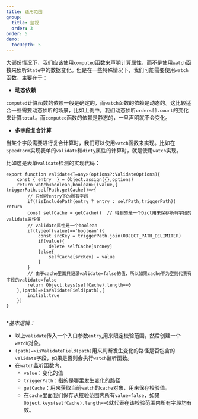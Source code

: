 ```yaml
---
title: 适用范围
group:
  title: 监视
  order: 3 
order: 5
demo:
  tocDepth: 5
---
```


 
大部份情况下，我们应该使用`computed`函数来声明计算属性，而不是使用`watch`函数来侦听`State`中的数据变化。但是在一些特殊情况下，我们可能需要使用`watch`函数，主要在于：

- **动态依赖**

`computed`计算函数的依赖一般是确定的，而`watch`函数的依赖是动态的。这比较适合一些需要动态侦听的场景，比如上例中，我们动态侦听`orders[].count`的变化来计算`total`。而`computed`函数的依赖是静态的，一旦声明就不会变化。

- **多字段复合计算**

当某个字段需要进行复合计算时，我们可以使用`watch`函数来实现。比如在`SpeedForm`实现表单的`validate`和`dirty`属性的计算时，就是使用`watch`实现。

比如这是表单`validate`检测的实现代码：

```tsx | pure
export function validate<T=any>(options?:ValidateOptions){
    const { entry  } = Object.assign({},options)
    return watch<boolean,boolean>((value,{ triggerPath,selfPath,getCache})=>{        
        // 只侦听entry下的所有字段
        if(!isIncludePath(entry ? entry : selfPath,triggerPath)) return   
        const selfCache = getCache()  // 得到的是一个Dict用来保存所有字段的validate属性值
        // validate属性是一个boolean
        if(typeof(value)=='boolean'){
            const srcKey = triggerPath.join(OBJECT_PATH_DELIMITER)
            if(value){
                delete selfCache[srcKey]
            }else{
                selfCache[srcKey] = value
            }
        }
        // 由于cache里面只记录validate=false的值，所以如果cache不为空则代表有字段的validate=false
        return Object.keys(selfCache).length==0
    },(path)=>isValidateField(path),{
        initial:true
    })
}
 
```

**基本逻辑：*

- 以上`validate`传入一个入口参数`entry`,用来限定校验范围，然后创建一个`watch`对象。
- `(path)=>isValidateField(path)`用来判断发生变化的路径是否包含的`validate`字段，如果是否则会执行`watch`监听函数。
- 在`watch`监听函数内，
    -  `value`：变化的值
    - `triggerPath`：指的是哪里发生变化的路径
    - `getCache`：用来获取当前`watch`的`cache`对象，用来保存校验值。
    - 在`cache`里面我们保存从校验范围内所有`value=false`，如果`Object.keys(selfCache).length==0`就代表在该校验范围内所有字段均有效。


    





